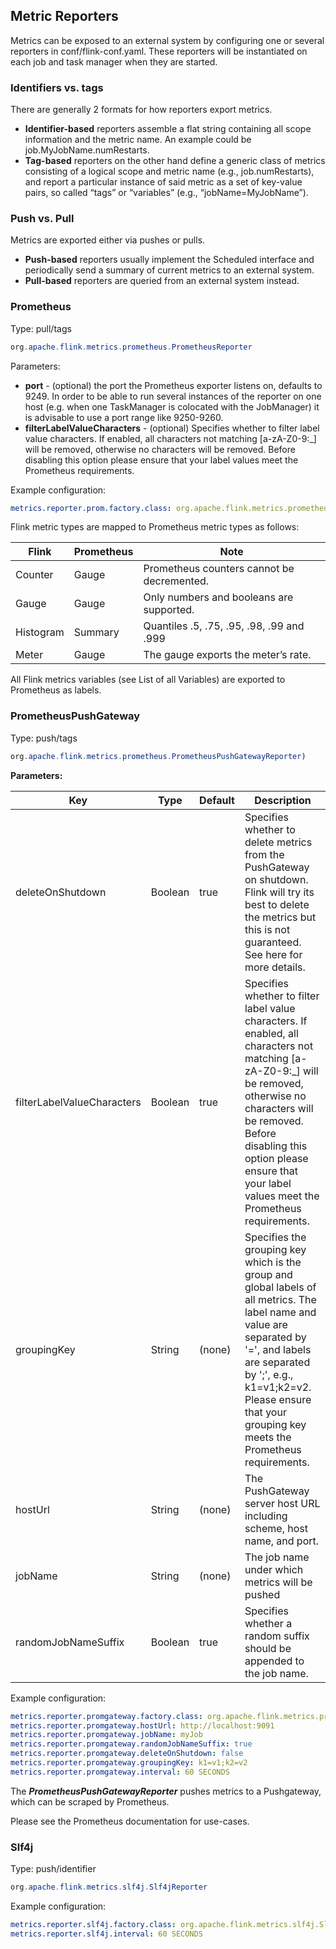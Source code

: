 ## Metric Reporters

Metrics can be exposed to an external system by configuring one or several reporters in conf/flink-conf.yaml.
These reporters will be instantiated on each job and task manager when they are started.

### Identifiers vs. tags

There are generally 2 formats for how reporters export metrics.

* **Identifier-based** reporters assemble a flat string containing all scope information and the metric name. An example could be job.MyJobName.numRestarts.
* **Tag-based** reporters on the other hand define a generic class of metrics consisting of a logical scope and metric name (e.g., job.numRestarts), and report a particular instance of said metric as a set of key-value pairs, so called “tags” or “variables” (e.g., “jobName=MyJobName”).

### Push vs. Pull

Metrics are exported either via pushes or pulls.

* **Push-based** reporters usually implement the Scheduled interface and periodically send a summary of current metrics to an external system.
* **Pull-based** reporters are queried from an external system instead.

### Prometheus

Type: pull/tags

```java
org.apache.flink.metrics.prometheus.PrometheusReporter
```

Parameters:

* **port** - (optional) the port the Prometheus exporter listens on, defaults to 9249. In order to be able to run several
  instances of the reporter on one host (e.g. when one TaskManager is colocated with the JobManager) it is advisable to
  use a port range like 9250-9260.
* **filterLabelValueCharacters** - (optional) Specifies whether to filter label value characters. If enabled, all characters
  not matching [a-zA-Z0-9:_] will be removed, otherwise no characters will be removed. Before disabling this option
  please ensure that your label values meet the Prometheus requirements.

Example configuration:

```yaml
metrics.reporter.prom.factory.class: org.apache.flink.metrics.prometheus.PrometheusReporterFactory
```

Flink metric types are mapped to Prometheus metric types as follows:

| Flink     | Prometheus | Note                                       |
|-----------|------------|--------------------------------------------|
| Counter   | Gauge      | Prometheus counters cannot be decremented. |
| Gauge     | Gauge      | Only numbers and booleans are supported.   |
| Histogram | Summary    | Quantiles .5, .75, .95, .98, .99 and .999  |
| Meter     | Gauge      | The gauge exports the meter’s rate.        |

All Flink metrics variables (see List of all Variables) are exported to Prometheus as labels.

### PrometheusPushGateway

Type: push/tags

```java
org.apache.flink.metrics.prometheus.PrometheusPushGatewayReporter)
```

**Parameters:**

| Key                        | Type    | Default | Description                                                                                                                                                                                                                                                             |
|----------------------------|---------|---------|-------------------------------------------------------------------------------------------------------------------------------------------------------------------------------------------------------------------------------------------------------------------------|
| deleteOnShutdown           | Boolean | true    | Specifies whether to delete metrics from the PushGateway on shutdown. Flink will try its best to delete the metrics but this is not guaranteed. See here for more details.                                                                                              | 
| filterLabelValueCharacters | Boolean | true    | Specifies whether to filter label value characters. If enabled, all characters not matching [a-zA-Z0-9:_] will be removed, otherwise no characters will be removed. Before disabling this option please ensure that your label values meet the Prometheus requirements. |
| groupingKey                | String  | (none)  | Specifies the grouping key which is the group and global labels of all metrics. The label name and value are separated by '=', and labels are separated by ';', e.g., k1=v1;k2=v2. Please ensure that your grouping key meets the Prometheus requirements.              |
| hostUrl                    | String  | (none)  | The PushGateway server host URL including scheme, host name, and port.                                                                                                                                                                                                  |
| jobName                    | String  | (none)  | The job name under which metrics will be pushed                                                                                                                                                                                                                         |
| randomJobNameSuffix        | Boolean | true    | Specifies whether a random suffix should be appended to the job name.                                                                                                                                                                                                   | 

Example configuration:

```yaml
metrics.reporter.promgateway.factory.class: org.apache.flink.metrics.prometheus.PrometheusPushGatewayReporterFactory
metrics.reporter.promgateway.hostUrl: http://localhost:9091
metrics.reporter.promgateway.jobName: myJob
metrics.reporter.promgateway.randomJobNameSuffix: true
metrics.reporter.promgateway.deleteOnShutdown: false
metrics.reporter.promgateway.groupingKey: k1=v1;k2=v2
metrics.reporter.promgateway.interval: 60 SECONDS
```

The _**PrometheusPushGatewayReporter**_ pushes metrics to a Pushgateway, which can be scraped by Prometheus.

Please see the Prometheus documentation for use-cases.

### Slf4j

Type: push/identifier

```java
org.apache.flink.metrics.slf4j.Slf4jReporter
```

Example configuration:

```yaml
metrics.reporter.slf4j.factory.class: org.apache.flink.metrics.slf4j.Slf4jReporterFactory
metrics.reporter.slf4j.interval: 60 SECONDS
```

